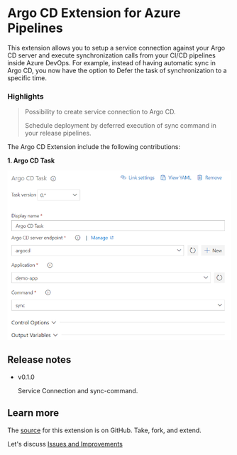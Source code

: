 
# Argo CD Extension for Azure Pipelines

This extension allows you to setup a service connection against your Argo CD server and execute synchronization calls from your CI/CD pipelines inside Azure DevOps. For example, instead of having automatic sync in Argo CD, you now have the option to Defer the task of synchronization to a specific time.

### Highlights ###

> Possibility to create service connection to Argo CD.
>
> Schedule deployment by deferred execution of sync command in your release pipelines.


The Argo CD Extension include the following contributions:

**1. Argo CD Task**

![Image](./images/screenshot1.png)

## Release notes ##

* v0.1.0
    
    Service Connection and sync-command.

## Learn more ##

The <a href="https://github.com/xxx" target="_blank">source</a> for this extension is on GitHub. Take, fork, and extend.

Let's discuss <a href="https://github.com/xxx" target="_blank">Issues and Improvements</a>